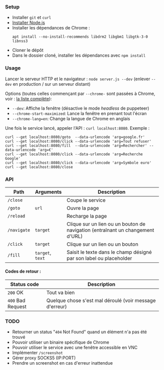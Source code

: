 ### Setup

-  Installer `git` et `curl`
-  [Installer Node.js](https://nodejs.org/en/download/package-manager)
-  Installer les dépendances de Chrome :
   ```
   apt install --no-install-recommends libdrm2 libgbm1 libgtk-3-0 libnss3
   ```
-  Cloner le dépôt
-  Dans le dossier cloné, installer les dépendances avec `npm install`

### Usage

Lancer le serveur HTTP et le navigateur : `node server.js --dev` (enlever `--dev` en production / sur un serveur distant)

Options (toutes celles commençant par `--chrome-` sont passées à Chrome, voir : [la liste complète](https://peter.sh/experiments/chromium-command-line-switches)):

-  `--dev`: Affiche la fenêtre (désactive le mode _headless_ de puppeteer)
-  `--chrome-start-maximized`: Lance la fenêtre en prenant tout l'écran
-  `--chrome-lang=en`: Change la langue de Chrome en anglais

Une fois le service lancé, appeler l'API : `curl localhost:8080`. Exemple :

```
curl --get localhost:8080/goto  --data-urlencode 'arg=google.fr'
curl --get localhost:8080/click --data-urlencode 'arg=Tout refuser'
curl --get localhost:8080/fill  --data-urlencode 'arg=Rechercher' --data-urlencode 'arg=€'
curl --get localhost:8080/click --data-urlencode 'arg=Recherche Google'
curl --get localhost:8080/click --data-urlencode 'arg=Symbole euro'
curl --get localhost:8080/close
```

### API

| Path        | Arguments        | Description                                                                    |
| ----------- | ---------------- | ------------------------------------------------------------------------------ |
| `/close`    |                  | Coupe le service                                                               |
| `/goto`     | `url`            | Ouvre la page                                                                  |
| `/reload`   |                  | Recharge la page                                                               |
| `/navigate` | `target`         | Clique sur un lien ou un bouton de navigation (entraînant un changement d'URL) |
| `/click`    | `target`         | Clique sur un lien ou un bouton                                                |
| `/fill`     | `target`, `text` | Saisit le texte dans le champ désigné par son label ou placeholder             |

#### Codes de retour :

| Status code       | Description                                             |
| ----------------- | ------------------------------------------------------- |
| `200` OK          | Tout va bien                                            |
| `400` Bad Request | Quelque chose s'est mal déroulé (voir message d'erreur) |

### TODO

-  Retourner un status "`404` Not Found" quand un élément n'a pas été trouvé
-  Pouvoir utiliser un binaire spécifique de Chrome
-  Pouvoir utiliser le service avec une fenêtre accessible en VNC
-  Implémenter `/screenshot`
-  Gérer proxy SOCKS5 (IP:PORT)
-  Prendre un screenshot en cas d'erreur inattendue
